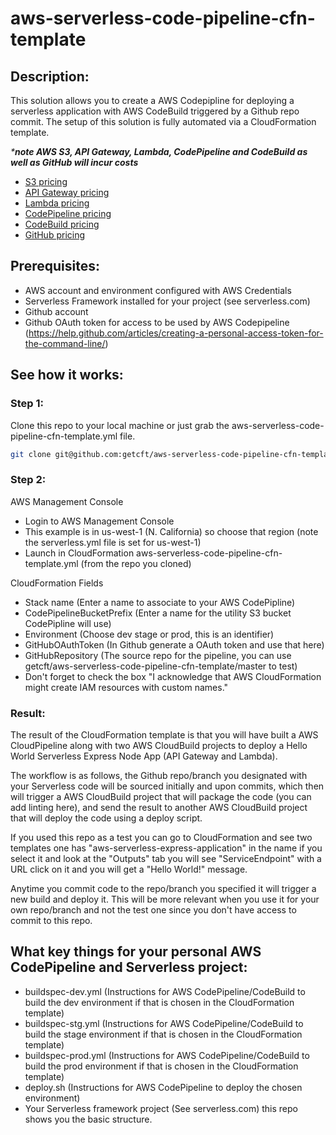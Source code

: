# aws-serverless-code-pipeline-cfn-template

## Description:

This solution allows you to create a AWS Codepipline for deploying a serverless application with AWS CodeBuild triggered by a Github repo commit. The setup of this solution is fully automated via a CloudFormation template.

_***note AWS S3, API Gateway, Lambda, CodePipeline and CodeBuild as well as GitHub will incur costs**_

* [S3 pricing](https://aws.amazon.com/s3/pricing/)
* [API Gateway pricing](https://aws.amazon.com/api-gateway/pricing/)
* [Lambda pricing](https://aws.amazon.com/lambda/pricing/)
* [CodePipeline pricing](https://aws.amazon.com/codepipeline/pricing/)
* [CodeBuild pricing](https://aws.amazon.com/codebuild/pricing/)
* [GitHub pricing](https://github.com/pricing)

## Prerequisites:

* AWS account and environment configured with AWS Credentials
* Serverless Framework installed for your project (see serverless.com)
* Github account
* Github OAuth token for access to be used by AWS Codepipeline (https://help.github.com/articles/creating-a-personal-access-token-for-the-command-line/)

## See how it works:

### Step 1:
Clone this repo to your local machine or just grab the aws-serverless-code-pipeline-cfn-template.yml file.

```bash
git clone git@github.com:getcft/aws-serverless-code-pipeline-cfn-template.git
```

### Step 2:
AWS Management Console

* Login to AWS Management Console
* This example is in us-west-1 (N. California) so choose that region (note the serverless.yml file is set for us-west-1)
* Launch in CloudFormation aws-serverless-code-pipeline-cfn-template.yml (from the repo you cloned)

CloudFormation Fields

* Stack name (Enter a name to associate to your AWS CodePipline)
* CodePipelineBucketPrefix (Enter a name for the utility S3 bucket CodePipline will use)
* Environment (Choose dev stage or prod, this is an identifier)
* GitHubOAuthToken (In Github generate a OAuth token and use that here)
* GitHubRepository (The source repo for the pipeline, you can use getcft/aws-serverless-code-pipeline-cfn-template/master to test)
* Don't forget to check the box "I acknowledge that AWS CloudFormation might create IAM resources with custom names."

### Result:

The result of the CloudFormation template is that you will have built a AWS CloudPipeline along with two AWS CloudBuild projects to deploy a Hello World Serverless Express Node App (API Gateway and Lambda).

The workflow is as follows, the Github repo/branch you designated with your Serverless code will be sourced initially and upon commits, which then will trigger a AWS CloudBuild project that will package the code (you can add linting here), and send the result to another AWS CloudBuild project that will deploy the code using a deploy script.

If you used this repo as a test you can go to CloudFormation and see two templates one has "aws-serverless-express-application" in the name if you select it and look at the "Outputs" tab you will see "ServiceEndpoint" with a URL click on it and you will get a "Hello World!" message.

Anytime you commit code to the repo/branch you specified it will trigger a new build and deploy it. This will be more relevant when you use it for your own repo/branch and not the test one since you don't have access to commit to this repo.

## What key things for your personal AWS CodePipeline and Serverless project:

* buildspec-dev.yml (Instructions for AWS CodePipeline/CodeBuild to build the dev environment if that is chosen in the CloudFormation template)
* buildspec-stg.yml (Instructions for AWS CodePipeline/CodeBuild to build the stage environment if that is chosen in the CloudFormation template)
* buildspec-prod.yml (Instructions for AWS CodePipeline/CodeBuild to build the prod environment if that is chosen in the CloudFormation template)
* deploy.sh (Instructions for AWS CodePipeline to deploy the chosen environment)
* Your Serverless framework project (See serverless.com) this repo shows you the basic structure.
